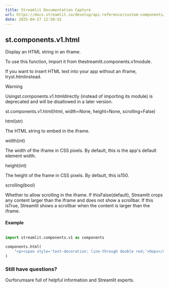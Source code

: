 ```yaml
---
title: Streamlit Documentation Capture
url: https://docs.streamlit.io/develop/api-reference/custom-components/st.components.v1.html
date: 2025-04-27 12:50:52
---
```


## st.components.v1.html

Display an HTML string in an iframe.

To use this function, import it from thestreamlit.components.v1module.

If you want to insert HTML text into your app without an iframe, tryst.htmlinstead.

Warning

Usingst.components.v1.htmldirectly (instead of importing
its module) is deprecated and will be disallowed in a later version.

st.components.v1.html(html, width=None, height=None, scrolling=False)

html(str)

The HTML string to embed in the iframe.

width(int)

The width of the iframe in CSS pixels. By default, this is the
app's default element width.

height(int)

The height of the frame in CSS pixels. By default, this is150.

scrolling(bool)

Whether to allow scrolling in the iframe. If thisFalse(default), Streamlit crops any content larger than the iframe and
does not show a scrollbar. If this isTrue, Streamlit shows a
scrollbar when the content is larger than the iframe.

#### Example

```python

import streamlit.components.v1 as components

components.html(
    "<p><span style='text-decoration: line-through double red;'>Oops</span>!</p>"
)

```

### Still have questions?

Ourforumsare full of helpful information and Streamlit experts.
